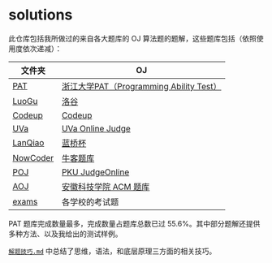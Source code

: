 # solutions

此仓库包括我所做过的来自各大题库的 OJ 算法题的题解，这些题库包括（依照使用度依次递减）：

| **文件夹**              | **OJ**                                         |
| ----------------------- | ---------------------------------------------- |
| [PAT](./PAT/)           | [浙江大学PAT（Programming Ability Test）][PAT] |
| [LuoGu](./LuoGu/)       | [洛谷][LuoGu]                                  |
| [Codeup](./Codeup/)     | [Codeup][Codeup]                               |
| [UVa](./UVa/)           | [UVa Online Judge][UVa]                        |
| [LanQiao](./LanQiao/)   | [蓝桥杯][LanQiao]                              |
| [NowCoder](./NowCoder/) | [牛客题库][NowCoder]                           |
| [POJ](./POJ/)           | [PKU JudgeOnline][POJ]                         |
| [AOJ](./AOJ/)           | [安徽科技学院 ACM 题库][AOJ]                   |
| [exams](./exams/)       | 各学校的考试题                                 |

[AOJ]: https://www.webturing.com/
[Codeup]: http://codeup.hustoj.com
[LanQiao]: https://dasai.lanqiao.cn/
[LuoGu]: https://www.luogu.com.cn/
[PAT]: https://www.patest.cn/
[POJ]: http://poj.org/
[UVa]: https://onlinejudge.org/
[NowCoder]: https://www.nowcoder.com/exam/oj?page=1&tab=%E7%AE%97%E6%B3%95%E7%AF%87&topicId=196

PAT 题库完成数量最多，完成数量占题库总数已过 55.6%。其中部分题解还提供多种方法、以及我给出的测试样例。

[`解题技巧.md`](./解题技巧.md) 中总结了思维，语法，和底层原理三方面的相关技巧。